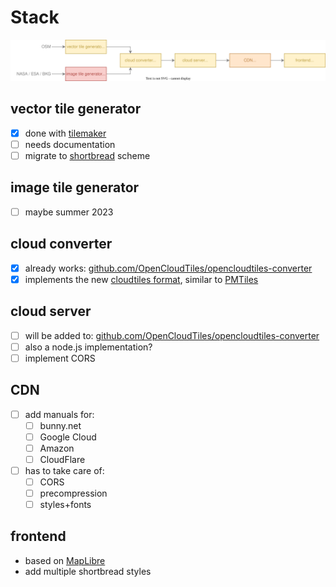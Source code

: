 
# Stack

<p align="center"><img src="assets/stack.svg?raw=true"></p>

## vector tile generator

- [x] done with [tilemaker](https://tilemaker.org)
- [ ] needs documentation
- [ ] migrate to [shortbread]("https://shortbread.geofabrik.de) scheme

## image tile generator

- [ ] maybe summer 2023

## cloud converter

- [x] already works: [github.com/OpenCloudTiles/opencloudtiles-converter](https://github.com/OpenCloudTiles/opencloudtiles-converter)
- [x] implements the new [cloudtiles format](https://github.com/OpenCloudTiles/opencloudtiles-converter/blob/main/readme.md), similar to [PMTiles](https://github.com/protomaps/PMTiles)

## cloud server

- [ ] will be added to: [github.com/OpenCloudTiles/opencloudtiles-converter](https://github.com/OpenCloudTiles/opencloudtiles-converter)
- [ ] also a node.js implementation?
- [ ] implement CORS

## CDN

- [ ] add manuals for:
  - [ ] bunny.net
  - [ ] Google Cloud
  - [ ] Amazon
  - [ ] CloudFlare
- [ ] has to take care of:
  - [ ] CORS
  - [ ] precompression
  - [ ] styles+fonts

## frontend

- based on [MapLibre](https://github.com/maplibre/maplibre-gl-js)
- add multiple shortbread styles
